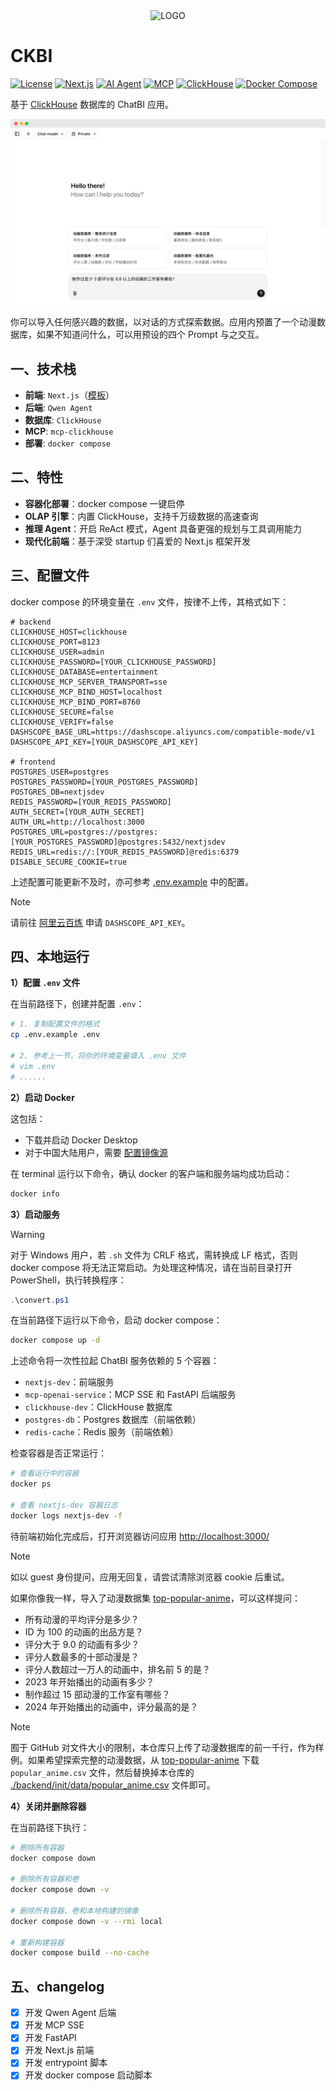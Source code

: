 <div style="text-align: center;">
    <img src="https://pityboy.oss-cn-beijing.aliyuncs.com/ckbi.png" alt="LOGO" />
    <!-- <img src="./img/ckbi.png" alt="LOGO" /> -->
</div>

# CKBI

[![License](https://img.shields.io/badge/license-MIT-blue.svg)](LICENSE)
[![Next.js](https://img.shields.io/badge/frontend-Next.js-black.svg)](https://nextjs.org/)
[![AI Agent](https://img.shields.io/badge/AI-Qwen%20Agent-purple.svg)](https://github.com/QwenLM/Qwen-Agent)
[![MCP](https://img.shields.io/badge/protocol-MCP-red.svg)](https://modelcontextprotocol.io/)
[![ClickHouse](https://img.shields.io/badge/database-ClickHouse-orange.svg)](https://clickhouse.com/)
[![Docker Compose](https://img.shields.io/badge/deployment-Docker%20Compose-2496ED.svg?logo=docker)](docker-compose.yml)

基于 [ClickHouse](https://github.com/ClickHouse/ClickHouse) 数据库的 ChatBI 应用。

![frontend-image](./img/webui-img.png)

你可以导入任何感兴趣的数据，以对话的方式探索数据。应用内预置了一个动漫数据库，如果不知道问什么，可以用预设的四个 Prompt 与之交互。

## 一、技术栈

- **前端**: `Next.js`（[模板](https://vercel.com/templates/ai/nextjs-ai-chatbot)）
- **后端**: `Qwen Agent`
- **数据库**: `ClickHouse`
- **MCP**: `mcp-clickhouse`
- **部署**: `docker compose`

## 二、特性

- **容器化部署**：docker compose 一键启停
- **OLAP 引擎**：内置 ClickHouse，支持千万级数据的高速查询
- **推理 Agent**：开启 ReAct 模式，Agent 具备更强的规划与工具调用能力
- **现代化前端**：基于深受 startup 们喜爱的 Next.js 框架开发

## 三、配置文件

docker compose 的环境变量在 `.env` 文件，按律不上传，其格式如下：

```env
# backend
CLICKHOUSE_HOST=clickhouse
CLICKHOUSE_PORT=8123
CLICKHOUSE_USER=admin
CLICKHOUSE_PASSWORD=[YOUR_CLICKHOUSE_PASSWORD]
CLICKHOUSE_DATABASE=entertainment
CLICKHOUSE_MCP_SERVER_TRANSPORT=sse
CLICKHOUSE_MCP_BIND_HOST=localhost
CLICKHOUSE_MCP_BIND_PORT=8760
CLICKHOUSE_SECURE=false
CLICKHOUSE_VERIFY=false
DASHSCOPE_BASE_URL=https://dashscope.aliyuncs.com/compatible-mode/v1
DASHSCOPE_API_KEY=[YOUR_DASHSCOPE_API_KEY]

# frontend
POSTGRES_USER=postgres
POSTGRES_PASSWORD=[YOUR_POSTGRES_PASSWORD]
POSTGRES_DB=nextjsdev
REDIS_PASSWORD=[YOUR_REDIS_PASSWORD]
AUTH_SECRET=[YOUR_AUTH_SECRET]
AUTH_URL=http://localhost:3000
POSTGRES_URL=postgres://postgres:[YOUR_POSTGRES_PASSWORD]@postgres:5432/nextjsdev
REDIS_URL=redis://:[YOUR_REDIS_PASSWORD]@redis:6379
DISABLE_SECURE_COOKIE=true
```

上述配置可能更新不及时，亦可参考 [.env.example](./.env.example) 中的配置。

> [!NOTE]
> 请前往 [阿里云百炼](https://www.aliyun.com/product/bailian) 申请 `DASHSCOPE_API_KEY`。

## 四、本地运行

**1）配置 `.env` 文件**

在当前路径下，创建并配置 `.env`：

```bash
# 1. 复制配置文件的格式
cp .env.example .env

# 2. 参考上一节，将你的环境变量填入 .env 文件
# vim .env
# ......
```

**2）启动 Docker**

这包括：

- 下载并启动 Docker Desktop
- 对于中国大陆用户，需要 [配置镜像源](https://luochang212.github.io/posts/chat_to_clickhouse/#1-%E9%85%8D%E7%BD%AE-docker-%E9%95%9C%E5%83%8F%E6%BA%90)

在 terminal 运行以下命令，确认 docker 的客户端和服务端均成功启动：

```bash
docker info
```

**3）启动服务**

> [!WARNING]
> 
> 对于 Windows 用户，若 `.sh` 文件为 CRLF 格式，需转换成 LF 格式，否则 docker compose 将无法正常启动。为处理这种情况，请在当前目录打开 PowerShell，执行转换程序：
> 
> ```powershell
> .\convert.ps1
> ```

在当前路径下运行以下命令，启动 docker compose：

```bash
docker compose up -d
```

上述命令将一次性拉起 ChatBI 服务依赖的 5 个容器：

- `nextjs-dev`：前端服务
- `mcp-openai-service`：MCP SSE 和 FastAPI 后端服务
- `clickhouse-dev`：ClickHouse 数据库
- `postgres-db`：Postgres 数据库（前端依赖）
- `redis-cache`：Redis 服务（前端依赖）

检查容器是否正常运行：

```bash
# 查看运行中的容器
docker ps

# 查看 nextjs-dev 容器日志
docker logs nextjs-dev -f
```

待前端初始化完成后，打开浏览器访问应用 [http://localhost:3000/](http://localhost:3000/)

> [!NOTE]
>
> 如以 guest 身份提问，应用无回复，请尝试清除浏览器 cookie 后重试。

如果你像我一样，导入了动漫数据集 [top-popular-anime](https://www.kaggle.com/datasets/tanishksharma9905/top-popular-anime)，可以这样提问：

- 所有动漫的平均评分是多少？
- ID 为 100 的动画的出品方是？
- 评分大于 9.0 的动画有多少？
- 评分人数最多的十部动漫是？
- 评分人数超过一万人的动画中，排名前 5 的是？
- 2023 年开始播出的动画有多少？
- 制作超过 15 部动漫的工作室有哪些？
- 2024 年开始播出的动画中，评分最高的是？

> [!NOTE]
> 囿于 GitHub 对文件大小的限制，本仓库只上传了动漫数据库的前一千行，作为样例。如果希望探索完整的动漫数据，从 [top-popular-anime](https://www.kaggle.com/datasets/tanishksharma9905/top-popular-anime) 下载 `popular_anime.csv` 文件，然后替换掉本仓库的 [./backend/init/data/popular_anime.csv](./backend/init/data/popular_anime.csv) 文件即可。

**4）关闭并删除容器**

在当前路径下执行：

```bash
# 删除所有容器
docker compose down

# 删除所有容器和卷
docker compose down -v

# 删除所有容器、卷和本地构建的镜像
docker compose down -v --rmi local

# 重新构建容器
docker compose build --no-cache
```

## 五、changelog

- [x] 开发 Qwen Agent 后端
- [x] 开发 MCP SSE
- [x] 开发 FastAPI
- [x] 开发 Next.js 前端
- [x] 开发 entrypoint 脚本
- [x] 开发 docker compose 启动脚本
